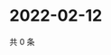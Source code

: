 # 2022-02-12

共 0 条

<!-- BEGIN WEIBO -->
<!-- 最后更新时间 Sat Feb 12 2022 23:13:02 GMT+0800 (China Standard Time) -->

<!-- END WEIBO -->
